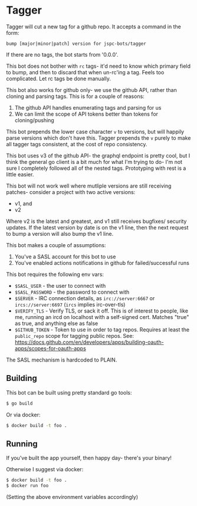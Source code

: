 # Tagger

Tagger will cut a new tag for a github repo. It accepts a command in the form:

```irc
bump [major|minor|patch] version for jspc-bots/tagger
```

If there are no tags, the bot starts from '0.0.0'.

This bot does not bother with `rc` tags- it'd need to know which primary field to bump, and then to discard that when un-rc'ing a tag. Feels too complicated. Let rc tags be done manually.

This bot also works for github only- we use the github API, rather than cloning and parsing tags. This is for a couple of reasons:

1. The github API handles enumerating tags and parsing for us
2. We can limit the scope of API tokens better than tokens for cloning/pushing

This bot prepends the lower case character `v` to versions, but will happily parse versions which don't have this. Tagger prepends the `v` purely to make all tagger tags consistent, at the cost of repo consistency.

This bot uses v3 of the github API- the graphql endpoint is pretty cool, but I think the general go client is a bit much for what I'm trying to do- I'm not sure I completely followed all of the nested tags. Prototyping with rest is a little easier.

This bot will not work well where mutliple versions are still receiving patches- consider a project with two active versions:

* v1, and
* v2

Where v2 is the latest and greatest, and v1 still receives bugfixes/ security updates. If the latest version by date is on the v1 line, then the next request to bump a version will also bump the v1 line.

This bot makes a couple of assumptions:

1. You've a SASL account for this bot to use
2. You've enabled actions notifications in github for failed/successful runs

This bot requires the following env vars:

* `$SASL_USER` - the user to connect with
* `$SASL_PASSWORD` - the password to connect with
* `$SERVER` - IRC connection details, as `irc://server:6667` or `ircs://server:6697` (`ircs` implies irc-over-tls)
* `$VERIFY_TLS` - Verify TLS, or sack it off. This is of interest to people, like me, running an ircd on localhost with a self-signed cert. Matches "true" as true, and anything else as false
* `$GITHUB_TOKEN` - Token to use in order to tag repos. Requires at least the `public_repo` scope for tagging public repos. See: https://docs.github.com/en/developers/apps/building-oauth-apps/scopes-for-oauth-apps

The SASL mechanism is hardcoded to PLAIN.

## Building

This bot can be built using pretty standard go tools:

```bash
$ go build
```

Or via docker:

```bash
$ docker build -t foo .
```

## Running

If you've built the app yourself, then happy day- there's your binary!

Otherwise I suggest via docker:

```bash
$ docker build -t foo .
$ docker run foo
```

(Setting the above environment variables accordingly)
